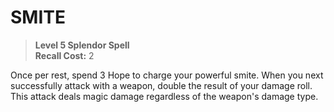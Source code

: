 # SMITE

> **Level 5 Splendor Spell**  
> **Recall Cost:** 2

Once per rest, spend 3 Hope to charge your powerful smite. When you next successfully attack with a weapon, double the result of your damage roll. This attack deals magic damage regardless of the weapon's damage type.
